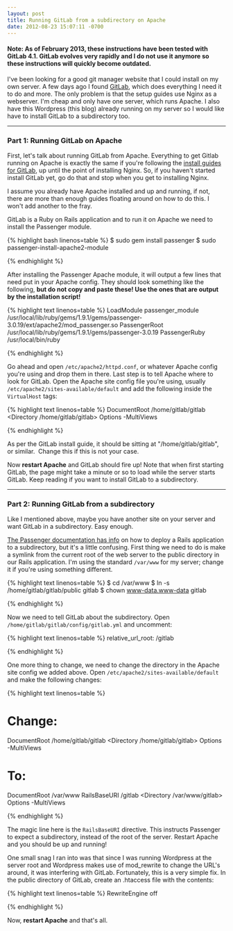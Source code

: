 ```yaml
---
layout: post
title: Running GitLab from a subdirectory on Apache
date: 2012-08-23 15:07:11 -0700
---
```

<h4><strong>Note: As of February 2013, these instructions have been tested with GitLab 4.1. GitLab evolves very rapidly and I do not use it anymore so these instructions will quickly become outdated.</strong></h4>

I've been looking for a good git manager website that I could install on my own server. A few days ago I found <a href="https://github.com/gitlabhq">GitLab</a>, which does everything I need it to do and more. The only problem is that the setup guides use Nginx as a webserver. I'm cheap and only have one server, which runs Apache. I also have this Wordpress (this blog) already running on my server so I would like have to install GitLab to a subdirectory too.

<hr />

<h3>Part 1: Running GitLab on Apache</h3>

First, let's talk about running GitLab from Apache. Everything to get Gitlab running on Apache is exactly the same if you're following the <a href="https://github.com/gitlabhq/gitlabhq/blob/master/doc/install/installation.md">install guides for GitLab</a>, up until the point of installing Nginx. So, if you haven't started install GitLab yet, go do that and stop when you get to installing Nginx.

I assume you already have Apache installed and up and running, if not, there are more than enough guides floating around on how to do this. I won't add another to the fray.

GitLab is a Ruby on Rails application and to run it on Apache we need to install the Passenger module.

{% highlight bash linenos=table %}
$ sudo gem install passenger
$ sudo passenger-install-apache2-module

{% endhighlight %}


<!--more-->
After installing the Passenger Apache module, it will output a few lines that need put in your Apache config. They should look something like the following, <strong>but do not copy and paste these! Use the ones that are output by the installation script!</strong>


{% highlight text linenos=table %}
LoadModule passenger_module /usr/local/lib/ruby/gems/1.9.1/gems/passenger-3.0.19/ext/apache2/mod_passenger.so
PassengerRoot /usr/local/lib/ruby/gems/1.9.1/gems/passenger-3.0.19
PassengerRuby /usr/local/bin/ruby

{% endhighlight %}


Go ahead and open <code>/etc/apache2/httpd.conf</code>, or whatever Apache config you're using and drop them in there.
Last step is to tell Apache where to look for GitLab. Open the Apache site config file you're using, usually <code>/etc/apache2/sites-available/default</code> and add the following inside the <code>VirtualHost</code> tags:

{% highlight text linenos=table %}
DocumentRoot /home/gitlab/gitlab
<Directory /home/gitlab/gitlab>
    Options -MultiViews
</Directory>

{% endhighlight %}

As per the GitLab install guide, it should be sitting at "/home/gitlab/gitlab", or similar.  Change this if this is not your case.
<p class="brush:plain">Now <strong>restart Apache</strong> and GitLab should fire up! Note that when first starting GitLab, the page might take a minute or so to load while the server starts GitLab. Keep reading if you want to install GitLab to a subdirectory.

<hr />

<h3>Part 2: Running GitLab from a subdirectory</h3>

Like I mentioned above, maybe you have another site on your server and want GitLab in a subdirectory. Easy enough.

<a href="http://www.modrails.com/documentation/Users%20guide%20Apache.html#deploying_rails_to_sub_uri">The Passenger documentation has info</a> on how to deploy a Rails application to a subdirectory, but it's a little confusing. First thing we need to do is make a symlink from the current root of the web server to the public directory in our Rails application. I'm using the standard <code>/var/www</code> for my server; change it if you're using something different.

{% highlight text linenos=table %}
$ cd /var/www
$ ln -s /home/gitlab/gitlab/public gitlab
$ chown www-data.www-data gitlab

{% endhighlight %}

Now we need to tell GitLab about the subdirectory. Open <code>/home/gitlab/gitlab/config/gitlab.yml</code> and uncomment:

{% highlight text linenos=table %}
relative_url_root: /gitlab

{% endhighlight %}

One more thing to change, we need to change the directory in the Apache site config we added above. Open <code>/etc/apache2/sites-available/default</code> and make the following changes:


{% highlight text linenos=table %}
# Change:
DocumentRoot /home/gitlab/gitlab
<Directory /home/gitlab/gitlab>
    Options -MultiViews
</Directory>

# To:
DocumentRoot /var/www
RailsBaseURI /gitlab
<Directory /var/www/gitlab>
    Options -MultiViews
</Directory>

{% endhighlight %}

The magic line here is the <code>RailsBaseURI</code> directive. This instructs Passenger to expect a subdirectory, instead of the root of the server. Restart Apache and you should be up and running!
<p class="brush:plain">One small snag I ran into was that since I was running Wordpress at the server root and Wordpress makes use of mod_rewrite to change the URL's around, it was interfering with GitLab. Fortunately, this is a very simple fix. In the public directory of GitLab, create an .htaccess file with the contents:

{% highlight text linenos=table %}
RewriteEngine off

{% endhighlight %}

Now, <strong>restart Apache</strong> and that's all.
